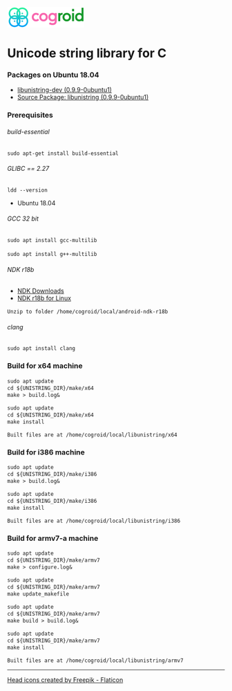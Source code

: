 [![cogroid.com](https://github.com/cogroid/resources/raw/main/images/banner/cogroid-48.png)](https://cogroid.com)

# Unicode string library for C

### Packages on Ubuntu 18.04

* [libunistring-dev (0.9.9-0ubuntu1)](https://packages.ubuntu.com/bionic/libunistring-dev)
* [Source Package: libunistring (0.9.9-0ubuntu1)](https://packages.ubuntu.com/source/bionic/libunistring)

### Prerequisites

###### build-essential

```
sudo apt-get install build-essential
```

###### GLIBC == 2.27

```
ldd --version
```

* Ubuntu 18.04

###### GCC 32 bit

```
sudo apt install gcc-multilib

sudo apt install g++-multilib
```

###### NDK r18b

* [NDK Downloads](https://developer.android.com/ndk/downloads)
* [NDK r18b for Linux](https://dl.google.com/android/repository/android-ndk-r18b-linux-x86_64.zip)

```
Unzip to folder /home/cogroid/local/android-ndk-r18b
```

###### clang

```
sudo apt install clang
```

### Build for x64 machine

```
sudo apt update
cd ${UNISTRING_DIR}/make/x64
make > build.log&
```

```
sudo apt update
cd ${UNISTRING_DIR}/make/x64
make install
```

```
Built files are at /home/cogroid/local/libunistring/x64
```

### Build for i386 machine

```
sudo apt update
cd ${UNISTRING_DIR}/make/i386
make > build.log&
```

```
sudo apt update
cd ${UNISTRING_DIR}/make/i386
make install
```

```
Built files are at /home/cogroid/local/libunistring/i386
```

### Build for armv7-a machine

```
sudo apt update
cd ${UNISTRING_DIR}/make/armv7
make > configure.log&
```

```
sudo apt update
cd ${UNISTRING_DIR}/make/armv7
make update_makefile
```

```
sudo apt update
cd ${UNISTRING_DIR}/make/armv7
make build > build.log&
```

```
sudo apt update
cd ${UNISTRING_DIR}/make/armv7
make install
```

```
Built files are at /home/cogroid/local/libunistring/armv7
```

---
[Head icons created by Freepik - Flaticon](https://www.flaticon.com/free-icons/head)
